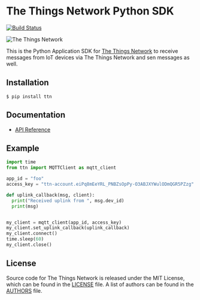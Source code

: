 # The Things Network Python SDK

[![Build Status](https://travis-ci.org/TheThingsNetwork/python-app-sdk.svg?branch=master)](https://travis-ci.org/TheThingsNetwork/python-app-sdk)

![The Things Network](https://thethings.blob.core.windows.net/ttn/logo.svg)

This is the Python Application SDK for [The Things Network](https://www.thethingsnetwork.org/) to receive messages from IoT devices via The Things Network and sen messages as well.

## Installation
```
$ pip install ttn
```
## Documentation
* [API Reference](./DOCUMENTATION.md)

## Example
```python
import time
from ttn import MQTTClient as mqtt_client

app_id = "foo"
access_key = "ttn-account.eiPq8mEeYRL_PNBZsOpPy-O3ABJXYWulODmQGR5PZzg"

def uplink_callback(msg, client):
  print("Received uplink from ", msg.dev_id)
  print(msg)


my_client = mqtt_client(app_id, access_key)
my_client.set_uplink_callback(uplink_callback)
my_client.connect()
time.sleep(60)
my_client.close()
```

## License

Source code for The Things Network is released under the MIT License, which can be found in the [LICENSE](LICENSE) file. A list of authors can be found in the [AUTHORS](AUTHORS) file.
